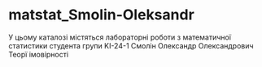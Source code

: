 # matstat_Smolin-Oleksandr
У цьому каталозі містяться лабораторні роботи з математичної статистики студента групи KI-24-1 Смолін Олександр Олександрович
 Теорї імовірності
 